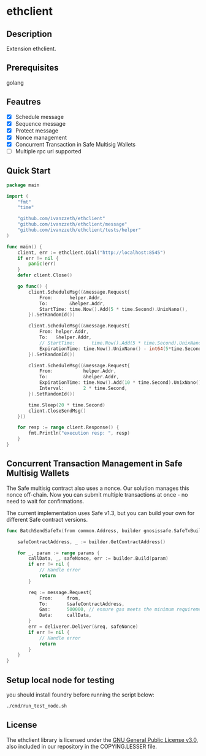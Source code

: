 # ethclient

## Description
Extension ethclient.

## Prerequisites
golang

## Feautres
- [x] Schedule message
- [x] Sequence message
- [x] Protect message
- [x] Nonce management
- [x] Concurrent Transaction in Safe Multisig Wallets
- [ ] Multiple rpc url supported

## Quick Start
```go
package main

import (
	"fmt"
	"time"

	"github.com/ivanzzeth/ethclient"
	"github.com/ivanzzeth/ethclient/message"
	"github.com/ivanzzeth/ethclient/tests/helper"
)

func main() {
	client, err := ethclient.Dial("http://localhost:8545")
	if err != nil {
		panic(err)
	}
	defer client.Close()

	go func() {
		client.ScheduleMsg((&message.Request{
			From:      helper.Addr,
			To:        &helper.Addr,
			StartTime: time.Now().Add(5 * time.Second).UnixNano(),
		}).SetRandomId())

		client.ScheduleMsg((&message.Request{
			From: helper.Addr,
			To:   &helper.Addr,
			// StartTime:      time.Now().Add(5 * time.Second).UnixNano(),
			ExpirationTime: time.Now().UnixNano() - int64(5*time.Second),
		}).SetRandomId())

		client.ScheduleMsg((&message.Request{
			From:           helper.Addr,
			To:             &helper.Addr,
			ExpirationTime: time.Now().Add(10 * time.Second).UnixNano(),
			Interval:       2 * time.Second,
		}).SetRandomId())

		time.Sleep(20 * time.Second)
		client.CloseSendMsg()
	}()

	for resp := range client.Response() {
		fmt.Println("execution resp: ", resp)
	}
}

```

## Concurrent Transaction Management in Safe Multisig Wallets 
The Safe multisig contract also uses a nonce.
Our solution manages this nonce off-chain.
Now you can submit multiple transactions at once - no need to wait for confirmations.

The current implementation uses Safe v1.3, but you can build your own for different Safe contract versions.
```go
func BatchSendSafeTx(from common.Address, builder gnosissafe.SafeTxBuilder, deliverer gnosissafe.SafeTxDeliverer, params []gnosissafe.SafeTxParam) {

	safeContractAddress, _ := builder.GetContractAddress()

	for _, param := range params {
		callData, _, safeNonce, err := builder.Build(param)
		if err != nil {
			// Handle error
			return
		}

		req := message.Request{
			From:     from,
			To:       &safeContractAddress,
			Gas:      500000, // ensure gas meets the minimum requirement for successful Safe contract execution (avoiding reverts).
			Data:     callData,
		}
		err = deliverer.Deliver(&req, safeNonce)
		if err != nil {
			// Handle error
			return
		}
	}
}

```

## Setup local node for testing

you should install foundry before running the script below:

```bash
./cmd/run_test_node.sh
```

## License
The ethclient library is licensed under the [GNU General Public License v3.0](https://www.gnu.org/licenses/gpl-3.0.en.html), also included in our repository in the COPYING.LESSER file.